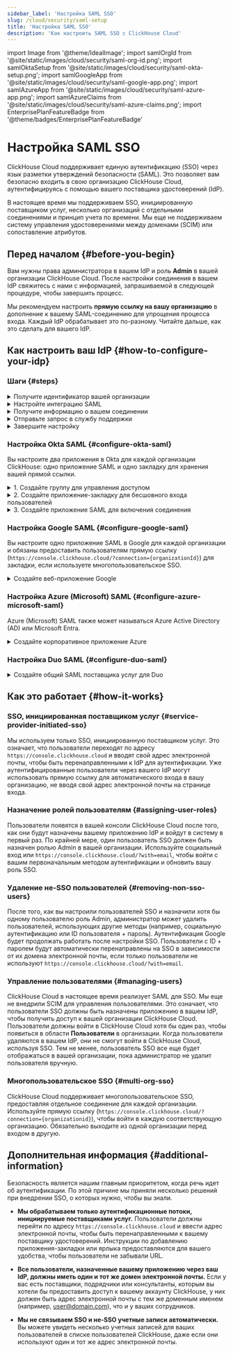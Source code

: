 ```yaml
---
sidebar_label: 'Настройка SAML SSO'
slug: /cloud/security/saml-setup
title: 'Настройка SAML SSO'
description: 'Как настроить SAML SSO с ClickHouse Cloud'
---
```


import Image from '@theme/IdealImage';
import samlOrgId from '@site/static/images/cloud/security/saml-org-id.png';
import samlOktaSetup from '@site/static/images/cloud/security/saml-okta-setup.png';
import samlGoogleApp from '@site/static/images/cloud/security/saml-google-app.png';
import samlAzureApp from '@site/static/images/cloud/security/saml-azure-app.png';
import samlAzureClaims from '@site/static/images/cloud/security/saml-azure-claims.png';
import EnterprisePlanFeatureBadge from '@theme/badges/EnterprisePlanFeatureBadge'


# Настройка SAML SSO

<EnterprisePlanFeatureBadge feature="SAML SSO"/>

ClickHouse Cloud поддерживает единую аутентификацию (SSO) через язык разметки утверждений безопасности (SAML). Это позволяет вам безопасно входить в свою организацию ClickHouse Cloud, аутентифицируясь с помощью вашего поставщика удостоверений (IdP).

В настоящее время мы поддерживаем SSO, инициированную поставщиком услуг, несколько организаций с отдельными соединениями и принцип учета по времени. Мы еще не поддерживаем систему управления удостоверениями между доменами (SCIM) или сопоставление атрибутов.

## Перед началом {#before-you-begin}

Вам нужны права администратора в вашем IdP и роль **Admin** в вашей организации ClickHouse Cloud. После настройки соединения в вашем IdP свяжитесь с нами с информацией, запрашиваемой в следующей процедуре, чтобы завершить процесс.

Мы рекомендуем настроить **прямую ссылку на вашу организацию** в дополнение к вашему SAML-соединению для упрощения процесса входа. Каждый IdP обрабатывает это по-разному. Читайте дальше, как это сделать для вашего IdP.

## Как настроить ваш IdP {#how-to-configure-your-idp}

### Шаги {#steps}

<details>
   <summary>  Получите идентификатор вашей организации  </summary>
   
   Для всех настроек требуется идентификатор вашей организации. Чтобы получить идентификатор вашей организации:
   
   1. Войдите в свою организацию [ClickHouse Cloud](https://console.clickhouse.cloud).
   
      <Image img={samlOrgId} size="md" alt="Идентификатор организации" />
      
   3. В левом нижнем углу нажмите на имя вашей организации в разделе **Организация**.
   
   4. В всплывающем меню выберите **Детали организации**.
   
   5. Запомните ваш **Идентификатор организации** для использования ниже.
      
</details>

<details> 
   <summary>  Настройте интеграцию SAML  </summary>
   
   ClickHouse использует соединения SAML, инициированные поставщиком услуг. Это означает, что вы можете войти через https://console.clickhouse.cloud или через прямую ссылку. В настоящее время мы не поддерживаем соединения, инициированные поставщиком удостоверений. Основные настройки SAML включают следующее:

   - URL SSO или URL ACS:  `https://auth.clickhouse.cloud/login/callback?connection={organizationid}` 

   - URI аудитории или идентификатор сущности: `urn:auth0:ch-production:{organizationid}` 

   - Имя пользователя приложения: `email`

   - Сопоставление атрибутов: `email = user.email`

   - Прямая ссылка для доступа к вашей организации: `https://console.clickhouse.cloud/?connection={organizationid}` 


   Для конкретных шагов настройки ознакомьтесь с указаниями для вашего поставщика удостоверений ниже.
   
</details>

<details>
   <summary>  Получите информацию о вашем соединении  </summary>

   Получите URL SSO вашего поставщика удостоверений и сертификат x.509. Ознакомьтесь с указаниями для вашего конкретного поставщика удостоверений ниже, чтобы узнать, как получить эту информацию.

</details>


<details>
   <summary>  Отправьте запрос в службу поддержки </summary>
   
   1. Вернитесь к консоли ClickHouse Cloud.
      
   2. Выберите **Помощь** слева, затем подменю Поддержка.
   
   3. Нажмите **Новый случай**.
   
   4. Введите тему "Настройка SAML SSO".
   
   5. В описании вставьте любые ссылки, собранные из вышеуказанных инструкций, и приложите сертификат к тикету.
   
   6. Пожалуйста, сообщите также, какие домены должны быть разрешены для этого соединения (например, domain.com, domain.ai и т. д.).
   
   7. Создайте новый случай.
   
   8. Мы закончим настройку в ClickHouse Cloud и сообщим вам, когда она будет готова для тестирования.

</details>

<details>
   <summary>  Завершите настройку  </summary>

   1. Назначьте доступ пользователям внутри вашего поставщика удостоверений. 

   2. Войдите в ClickHouse через https://console.clickhouse.cloud ИЛИ прямую ссылку, которую вы настроили в разделе 'Настройте интеграцию SAML' выше. Пользователи изначально назначаются с ролью 'Разработчик', которая имеет доступ только для чтения к организации.

   3. Выйдите из организации ClickHouse. 

   4. Войдите с помощью вашего первоначального метода аутентификации, чтобы назначить роль Admin вашей новой SSO-учетной записи.
   - Для учетных записей с использованием электронной почты + пароля используйте `https://console.clickhouse.cloud/?with=email`.
   - Для социальных логинов нажмите соответствующую кнопку (**Продолжить с Google** или **Продолжить с Microsoft**)

   5. Выйдите с помощью вашего первоначального метода аутентификации и войдите снова через https://console.clickhouse.cloud ИЛИ прямую ссылку, которую вы настроили в разделе 'Настройте интеграцию SAML' выше.

   6. Удалите любых пользователей, не использующих SAML, чтобы принудительно применить SAML для организации. В дальнейшем пользователи назначаются через вашего поставщика удостоверений.
   
</details>

### Настройка Okta SAML {#configure-okta-saml}

Вы настроите два приложения в Okta для каждой организации ClickHouse: одно приложение SAML и одно закладку для хранения вашей прямой ссылки.

<details>
   <summary>  1. Создайте группу для управления доступом  </summary>
   
   1. Войдите в свою учетную запись Okta как **Администратор**.

   2. Выберите **Группы** слева.

   3. Нажмите **Добавить группу**.

   4. Введите название и описание для группы. Эта группа будет использоваться для поддержки последовательности пользователей между приложением SAML и связанным приложением-закладкой.

   5. Нажмите **Сохранить**.

   6. Нажмите на название созданной вами группы.

   7. Нажмите **Назначить людей**, чтобы назначить пользователей, которые должны иметь доступ к этой организации ClickHouse.

</details>

<details>
   <summary>  2. Создайте приложение-закладку для бесшовного входа пользователей  </summary>
   
   1. Выберите **Приложения** слева, затем выберите подраздел **Приложения**.
   
   2. Нажмите **Просмотреть каталог приложений**.
   
   3. Найдите и выберите **Приложение-закладка**.
   
   4. Нажмите **Добавить интеграцию**.
   
   5. Выберите метку для приложения.
   
   6. Введите URL как `https://console.clickhouse.cloud/?connection={organizationid}`
   
   7. Перейдите на вкладку **Назначения** и добавьте группу, которую вы создали выше.
   
</details>

<details>
   <summary>  3. Создайте приложение SAML для включения соединения  </summary>
   
   1. Выберите **Приложения** слева, затем выберите подраздел **Приложения**.
   
   2. Нажмите **Создать интеграцию приложения**.
   
   3. Выберите SAML 2.0 и нажмите Далее.
   
   4. Введите название для вашего приложения и отметьте поле рядом с **Не отображать иконку приложения пользователям**, затем нажмите **Далее**. 
   
   5. Используйте следующие значения для заполнения экрана настроек SAML.
   
      | Поле                          | Значение |
      |--------------------------------|-------|
      | URL единого входа             | `https://auth.clickhouse.cloud/login/callback?connection={organizationid}` |
      | URI аудитории (идентификатор сущности SP) | `urn:auth0:ch-production:{organizationid}` |
      | Стандартное состояние RelayState | Оставьте пустым       |
      | Формат имени ID                 | Не указано       |
      | Имя пользователя приложения           | Email             |
      | Обновление имени пользователя приложения при | Создайте и обновите |
   
   7. Введите следующее утверждение атрибута.

      | Имя    | Формат имени   | Значение      |
      |---------|---------------|------------|
      | email   | Основной         | user.email |
   
   9. Нажмите **Далее**.
   
   10. Введите запрашиваемую информацию на экране обратной связи и нажмите **Готово**.
   
   11. Перейдите на вкладку **Назначения** и добавьте группу, которую вы создали выше.
   
   12. На вкладке **Единый вход** для вашего нового приложения нажмите кнопку **Посмотреть инструкции по настройке SAML**. 
   
         <Image img={samlOktaSetup} size="md" alt="Инструкции по настройке SAML для Okta" />
   
   13. Соберите эти три элемента и перейдите к Отправке запроса в службу поддержки выше, чтобы завершить процесс.
     - URL единого входа поставщика удостоверений
     - Издатель поставщика удостоверений
     - Сертификат X.509
   
</details>


### Настройка Google SAML {#configure-google-saml}

Вы настроите одно приложение SAML в Google для каждой организации и обязаны предоставить пользователям прямую ссылку (`https://console.clickhouse.cloud/?connection={organizationId}`) для закладки, если используете многопользовательское SSO.

<details>
   <summary>  Создайте веб-приложение Google  </summary>
   
   1. Перейдите в консоль Google Admin (admin.google.com).

   <Image img={samlGoogleApp} size="md" alt="Приложение Google SAML" />

   2. Нажмите **Приложения**, затем **Веб-приложения и мобильные приложения** слева.
   
   3. Нажмите **Добавить приложение** в верхнем меню, затем выберите **Добавить пользовательское SAML-приложение**.
   
   4. Введите название для приложения и нажмите **Продолжить**.
   
   5. Соберите следующие два элемента и перейдите к отправке запроса в службу поддержки выше, чтобы отправить нам информацию. ПРИМЕЧАНИЕ: Если вы завершите настройку до копирования этих данных, нажмите **СКАЧАТЬ МЕТАДАННЫЕ** на главном экране приложения, чтобы получить сертификат X.509.
     - URL SSO
     - Сертификат X.509
   
   7. Введите URL ACS и идентификатор сущности ниже.
   
      | Поле     | Значение |
      |-----------|-------|
      | URL ACS   | `https://auth.clickhouse.cloud/login/callback?connection={organizationid}` |
      | Идентификатор сущности | `urn:auth0:ch-production:{organizationid}` |
   
   8. Отметьте поле для **Подписанного ответа**.
   
   9. Выберите **EMAIL** для Формата имени ID и оставьте имя ID как **Основная информация > Основная электронная почта.**
   
   10. Нажмите **Продолжить**.
   
   11. Введите следующее сопоставление атрибутов:
       
      | Поле             | Значение         |
      |-------------------|---------------|
      | Основная информация | Основная электронная почта |
      | Атрибуты приложения    | email         |
       
   13. Нажмите **Готово**.
   
   14. Чтобы включить приложение, нажмите **ВЫКЛ** для всех и измените настройки на **ВКЛ** для всех. Доступ также можно ограничить для групп или организационных единиц, выбрав параметры на левой стороне экрана.
       
</details>

### Настройка Azure (Microsoft) SAML {#configure-azure-microsoft-saml}

Azure (Microsoft) SAML также может называться Azure Active Directory (AD) или Microsoft Entra.

<details>
   <summary>  Создайте корпоративное приложение Azure </summary>
   
   Вы настроите одну интеграцию приложения с отдельным URL-адресом входа для каждой организации.
   
   1. Войдите в центр администрирования Microsoft Entra.
   
   2. Перейдите в **Приложения > Корпоративные** приложения слева.
   
   3. Нажмите **Новое приложение** в верхнем меню.
   
   4. Нажмите **Создайте свое собственное приложение** в верхнем меню.
   
   5. Введите название и выберите **Интегрируйте любое другое приложение, которое вы не нашли в галерее (Не в галерее)**, затем нажмите **Создать**.
   
      <Image img={samlAzureApp} size="md" alt="Azure Приложение без галереи" />
   
   6. Нажмите **Пользователи и группы** слева и назначьте пользователей.
   
   7. Нажмите **Единый вход** слева.
   
   8. Нажмите **SAML**.
   
   9. Используйте следующие настройки для заполнения экрана базовой конфигурации SAML.
   
      | Поле                     | Значение |
      |---------------------------|-------|
      | Идентификатор (идентификатор сущности) | `urn:auth0:ch-production:{organizationid}` |
      | URL ответа (URL службы потребления утверждений) | `https://auth.clickhouse.cloud/login/callback?connection={organizationid}` |
      | URL входа               | `https://console.clickhouse.cloud/?connection={organizationid}` |
      | Состояние ретрансляции   | Пусто |
      | URL выхода                | Пусто |
   
   11. Добавьте (A) или обновите (U) следующее в разделе Атрибуты и Утверждения:
   
       | Имя утверждения                           | Формат        | Исходный атрибут |
       |--------------------------------------|---------------|------------------|
       | (U) Уникальный идентификатор пользователя (Имя ID) | Адрес электронной почты | user.mail        |
       | (A) email                            | Основной         | user.mail        |
       | (U) /identity/claims/name            | Пропущено       | user.mail        |
   
         <Image img={samlAzureClaims} size="md" alt="Атрибуты и Утверждения" />
   
   12. Соберите эти два элемента и перейдите к Отправке запроса в службу поддержки выше, чтобы завершить процесс:
     - URL для входа
     - Сертификат (Base64)

</details>

### Настройка Duo SAML {#configure-duo-saml}

<details>
   <summary> Создайте общий SAML поставщика услуг для Duo </summary>
   
   1. Следуйте инструкциям для [Duo Single Sign-On для Общих SAML Поставщиков Услуг](https://duo.com/docs/sso-generic). 
   
   2. Используйте следующее сопоставление атрибутов моста:

      |  Атрибут моста  |  Атрибут ClickHouse  | 
      |:-------------------|:-----------------------|
      | Адрес электронной почты      | email                  |
   
   3. Используйте следующие значения, чтобы обновить приложение Cloud в Duo:

      |  Поле    |  Значение                                     |
      |:----------|:-------------------------------------------|
      | Идентификатор сущности | `urn:auth0:ch-production:{organizationid}` |
      | URL службы потребления утверждений (ACS)  | `https://auth.clickhouse.cloud/login/callback?connection={organizationid}` |
      | URL входа для поставщика услуг |  `https://console.clickhouse.cloud/?connection={organizationid}` |

   4. Соберите эти два элемента и перейдите к Отправке запроса в службу поддержки выше, чтобы завершить процесс:
      - URL единого входа
      - Сертификат
   
</details>


## Как это работает {#how-it-works}

### SSO, инициированная поставщиком услуг {#service-provider-initiated-sso}

Мы используем только SSO, инициированную поставщиком услуг. Это означает, что пользователи переходят по адресу `https://console.clickhouse.cloud` и вводят свой адрес электронной почты, чтобы быть перенаправленными к IdP для аутентификации. Уже аутентифицированные пользователи через вашего IdP могут использовать прямую ссылку для автоматического входа в вашу организацию, не вводя свой адрес электронной почты на странице входа.

### Назначение ролей пользователям {#assigning-user-roles}

Пользователи появятся в вашей консоли ClickHouse Cloud после того, как они будут назначены вашему приложению IdP и войдут в систему в первый раз. По крайней мере, один пользователь SSO должен быть назначен ролью Admin в вашей организации. Используйте социальный вход или `https://console.clickhouse.cloud/?with=email`, чтобы войти с вашим первоначальным методом аутентификации и обновить вашу роль SSO.

### Удаление не-SSO пользователей {#removing-non-sso-users}

После того, как вы настроили пользователей SSO и назначили хотя бы одному пользователю роль Admin, администратор может удалить пользователей, использующих другие методы (например, социальную аутентификацию или ID пользователя + пароль). Аутентификация Google будет продолжать работать после настройки SSO. Пользователи с ID + паролем будут автоматически перенаправлены на SSO в зависимости от их домена электронной почты, если только пользователи не используют `https://console.clickhouse.cloud/?with=email`.

### Управление пользователями {#managing-users}

ClickHouse Cloud в настоящее время реализует SAML для SSO. Мы еще не внедрили SCIM для управления пользователями. Это означает, что пользователи SSO должны быть назначены приложению в вашем IdP, чтобы получить доступ к вашей организации ClickHouse Cloud. Пользователи должны войти в ClickHouse Cloud хотя бы один раз, чтобы появиться в области **Пользователи** в организации. Когда пользователи удаляются в вашем IdP, они не смогут войти в ClickHouse Cloud, используя SSO. Тем не менее, пользователь SSO все еще будет отображаться в вашей организации, пока администратор не удалит пользователя вручную.

### Многопользовательское SSO {#multi-org-sso}

ClickHouse Cloud поддерживает многопользовательское SSO, предоставляя отдельное соединение для каждой организации. Используйте прямую ссылку (`https://console.clickhouse.cloud/?connection={organizationid}`), чтобы войти в каждую соответствующую организацию. Обязательно выходите из одной организации перед входом в другую.

## Дополнительная информация {#additional-information}

Безопасность является нашим главным приоритетом, когда речь идет об аутентификации. По этой причине мы приняли несколько решений при внедрении SSO, о которых нужно, чтобы вы знали.

- **Мы обрабатываем только аутентификационные потоки, инициируемые поставщиками услуг.** Пользователи должны перейти по адресу `https://console.clickhouse.cloud` и ввести адрес электронной почты, чтобы быть перенаправленными к вашему поставщику удостоверений. Инструкции по добавлению приложения-закладки или ярлыка предоставляются для вашего удобства, чтобы пользователи не забывали URL.

- **Все пользователи, назначенные вашему приложению через ваш IdP, должны иметь один и тот же домен электронной почты.** Если у вас есть поставщики, подрядчики или консультанты, которым вы хотели бы предоставить доступ к вашему аккаунту ClickHouse, у них должен быть адрес электронной почты с тем же доменным именем (например, user@domain.com), что и у ваших сотрудников.

- **Мы не связываем SSO и не-SSO учетные записи автоматически.** Вы можете увидеть несколько учетных записей для ваших пользователей в списке пользователей ClickHouse, даже если они используют один и тот же адрес электронной почты.
